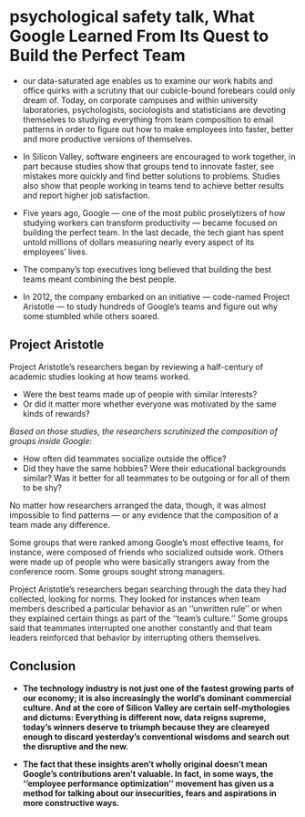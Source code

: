 # psychological safety talk, What Google Learned From Its Quest to Build the Perfect Team

- our data-saturated age enables us to examine our work habits and office quirks with a scrutiny that our cubicle-bound forebears could only dream of. Today, on corporate campuses and within university laboratories, psychologists, sociologists and statisticians are devoting themselves to studying everything from team composition to email patterns in order to figure out how to make employees into faster, better and more productive versions of themselves. 

- In Silicon Valley, software engineers are encouraged to work together, in part because studies show that groups tend to innovate faster, see mistakes more quickly and find better solutions to problems. Studies also show that people working in teams tend to achieve better results and report higher job satisfaction. 
- Five years ago, Google — one of the most public proselytizers of how studying workers can transform productivity — became focused on building the perfect team. In the last decade, the tech giant has spent untold millions of dollars measuring nearly every aspect of its employees’ lives.
- The company’s top executives long believed that building the best teams meant combining the best people.
- In 2012, the company embarked on an initiative — code-named Project Aristotle — to study hundreds of Google’s teams and figure out why some stumbled while others soared.

## Project Aristotle

Project Aristotle’s researchers began by reviewing a half-century of academic studies looking at how teams worked.
-  Were the best teams made up of people with similar interests? 
- Or did it matter more whether everyone was motivated by the same kinds of rewards? 

*Based on those studies, the researchers scrutinized the composition of groups inside Google:*
- How often did teammates socialize outside the office? 
- Did they have the same hobbies? Were their educational backgrounds similar? Was it better for all teammates to be outgoing or for all of them to be shy?

No matter how researchers arranged the data, though, it was almost impossible to find patterns — or any evidence that the composition of a team made any difference.

Some groups that were ranked among Google’s most effective teams, for instance, were composed of friends who socialized outside work. Others were made up of people who were basically strangers away from the conference room. Some groups sought strong managers.

Project Aristotle’s researchers began searching through the data they had collected, looking for norms. They looked for instances when team members described a particular behavior as an ‘‘unwritten rule’’ or when they explained certain things as part of the ‘‘team’s culture.’’ Some groups said that teammates interrupted one another constantly and that team leaders reinforced that behavior by interrupting others themselves. 

## Conclusion

- **The technology industry is not just one of the fastest growing parts of our economy; it is also increasingly the world’s dominant commercial culture. And at the core of Silicon Valley are certain self-mythologies and dictums: Everything is different now, data reigns supreme, today’s winners deserve to triumph because they are cleareyed enough to discard yesterday’s conventional wisdoms and search out the disruptive and the new.**

- **The fact that these insights aren’t wholly original doesn’t mean Google’s contributions aren’t valuable. In fact, in some ways, the ‘‘employee performance optimization’’ movement has given us a method for talking about our insecurities, fears and aspirations in more constructive ways.**

